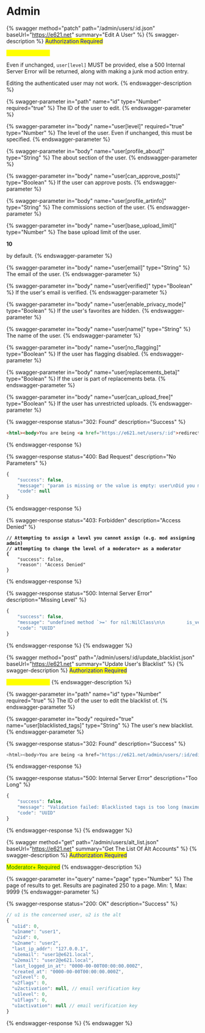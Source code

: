# Admin

{% swagger method="patch" path="/admin/users/:id.json" baseUrl="https://e621.net" summary="Edit A User" %}
{% swagger-description %}
<mark style="color:blue;">Authorization Required</mark>

<mark style="color:yellow;">Admin+ Required</mark>

Even if unchanged, `user[level]` MUST be provided, else a 500 Internal Server Error will be returned, along with making a junk mod action entry.

Editing the authenticated user may not work.
{% endswagger-description %}

{% swagger-parameter in="path" name="id" type="Number" required="true" %}
The ID of the user to edit.
{% endswagger-parameter %}

{% swagger-parameter in="body" name="user[level]" required="true" type="Number" %}
The level of the user. Even if unchanged, this must be specified.
{% endswagger-parameter %}

{% swagger-parameter in="body" name="user[profile_about]" type="String" %}
The about section of the user.
{% endswagger-parameter %}

{% swagger-parameter in="body" name="user[can_approve_posts]" type="Boolean" %}
If the user can approve posts.
{% endswagger-parameter %}

{% swagger-parameter in="body" name="user[profile_artinfo]" type="String" %}
The commissions section of the user.
{% endswagger-parameter %}

{% swagger-parameter in="body" name="user[base_upload_limit]" type="Number" %}
The base upload limit of the user. 

**10**

 by default.
{% endswagger-parameter %}

{% swagger-parameter in="body" name="user[email]" type="String" %}
The email of the user.
{% endswagger-parameter %}

{% swagger-parameter in="body" name="user[verified]" type="Boolean" %}
If the user's email is verified.
{% endswagger-parameter %}

{% swagger-parameter in="body" name="user[enable_privacy_mode]" type="Boolean" %}
If the user's favorites are hidden.
{% endswagger-parameter %}

{% swagger-parameter in="body" name="user[name]" type="String" %}
The name of the user.
{% endswagger-parameter %}

{% swagger-parameter in="body" name="user[no_flagging]" type="Boolean" %}
If the user has flagging disabled.
{% endswagger-parameter %}

{% swagger-parameter in="body" name="user[replacements_beta]" type="Boolean" %}
If the user is part of replacements beta.
{% endswagger-parameter %}

{% swagger-parameter in="body" name="user[can_upload_free]" type="Boolean" %}
If the user has unrestricted uploads.
{% endswagger-parameter %}

{% swagger-response status="302: Found" description="Success" %}
```html
<html><body>You are being <a href="https://e621.net/users/:id">redirected</a>.</body></html>
```
{% endswagger-response %}

{% swagger-response status="400: Bad Request" description="No Parameters" %}
```javascript
{
    "success": false,
    "message": "param is missing or the value is empty: user\nDid you mean?  format\n               controller\n               action\n               id",
    "code": null
}
```
{% endswagger-response %}

{% swagger-response status="403: Forbidden" description="Access Denied" %}
<pre class="language-javascript"><code class="lang-javascript"><strong>// Attempting to assign a level you cannot assign (e.g. mod assigning admin)
</strong><strong>// attempting to change the level of a moderator+ as a moderator
</strong><strong>{
</strong>    "success": false,
    "reason": "Access Denied"
}
</code></pre>
{% endswagger-response %}

{% swagger-response status="500: Internal Server Error" description="Missing Level" %}
```javascript
{
    "success": false,
    "message": "undefined method `>=' for nil:NilClass\n\n        is_verified? && self.level >= value && self.id.present?\n                                   ^^",
    "code": "UUID"
}
```
{% endswagger-response %}
{% endswagger %}

{% swagger method="post" path="/admin/users/:id/update_blacklist.json" baseUrl="https://e621.net" summary="Update User's Blacklist" %}
{% swagger-description %}
<mark style="color:blue;">Authorization Required</mark>

<mark style="color:yellow;">Admin+ Required</mark>
{% endswagger-description %}

{% swagger-parameter in="path" name="id" type="Number" required="true" %}
The ID of the user to edit the blacklist of.
{% endswagger-parameter %}

{% swagger-parameter in="body" required="true" name="user[blacklisted_tags]" type="String" %}
The user's new blacklist.
{% endswagger-parameter %}

{% swagger-response status="302: Found" description="Success" %}
```javascript
<html><body>You are being <a href="https://e621.net/admin/users/:id/edit_blacklist">redirected</a>.</body></html>
```
{% endswagger-response %}

{% swagger-response status="500: Internal Server Error" description="Too Long" %}
```javascript
{
    "success": false,
    "message": "Validation failed: Blacklisted tags is too long (maximum is 150000 characters)",
    "code": "UUID"
}
```
{% endswagger-response %}
{% endswagger %}

{% swagger method="get" path="/admin/users/alt_list.json" baseUrl="https://e621.net" summary="Get The List Of Alt Accounts" %}
{% swagger-description %}
<mark style="color:blue;">Authorization Required</mark>

<mark style="color:green;">Moderator+ Required</mark>
{% endswagger-description %}

{% swagger-parameter in="query" name="page" type="Number" %}
The page of results to get. Results are paginated 250 to a page. Min: 1, Max: 9999
{% endswagger-parameter %}

{% swagger-response status="200: OK" description="Success" %}
```javascript
// u1 is the concerned user, u2 is the alt
{
  "u1id": 0,
  "u1name": "user1",
  "u2id": 0,
  "u2name": "user2",
  "last_ip_addr": "127.0.0.1",
  "u1email": "user1@e621.local",
  "u2email": "user2@e621.local",
  "last_logged_in_at": "0000-00-00T00:00:00.000Z",
  "created_at": "0000-00-00T00:00:00.000Z",
  "u2level": 0,
  "u2flags": 0,
  "u2activation": null, // email verification key
  "u1level": 0,
  "u1flags": 0,
  "u1activation": null // email verification key
}
```
{% endswagger-response %}
{% endswagger %}
